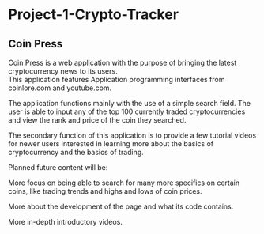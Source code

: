 # Project-1-Crypto-Tracker

## Coin Press
Coin Press is a web application with the purpose of bringing the latest cryptocurrency news to its users.  
This application features Application programming interfaces from coinlore.com and youtube.com.  


The application functions mainly with the use of a simple search field. The user is able to input any of the top 100 currently traded cryptocurrencies and view the rank and price of the coin they searched.

The secondary function of this application is to provide a few tutorial videos for newer users interested in learning more about the basics of cryptocurrency and the basics of trading.

Planned future content will be: 

More focus on being able to search for many more specifics on certain coins, like trading trends and highs and lows of coin prices. 

More about the development of the page and what its code contains.

More in-depth introductory videos.

